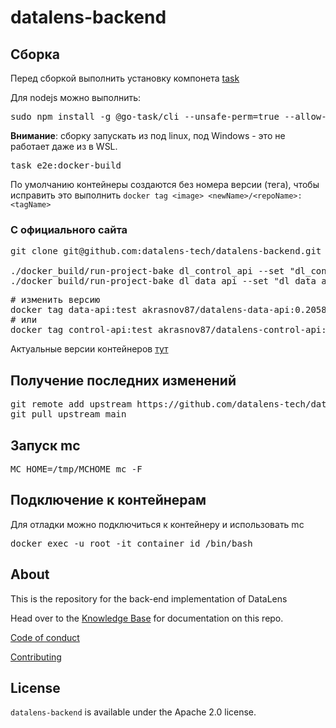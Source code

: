 # datalens-backend

## Сборка

Перед сборкой выполнить установку компонета [task](https://taskfile.dev/usage/)

Для nodejs можно выполнить:
<pre>
sudo npm install -g @go-task/cli --unsafe-perm=true --allow-root
</pre>

__Внимание__: сборку запускать из под linux, под Windows - это не работает даже из в WSL.

<pre>
task e2e:docker-build
</pre>

По умолчанию контейнеры создаются без номера версии (тега), чтобы исправить это выполнить `docker tag <image> <newName>/<repoName>:<tagName>`

### С официального сайта

<pre>
git clone git@github.com:datalens-tech/datalens-backend.git && cd datalens-backend

./docker_build/run-project-bake dl_control_api --set "dl_control_api.tags=datalens-control-api:local"
./docker_build/run-project-bake dl_data_api --set "dl_data_api.tags=datalens-data-api:local"
</pre>

<pre>
# изменить версию
docker tag data-api:test akrasnov87/datalens-data-api:0.2058.0
# или
docker tag control-api:test akrasnov87/datalens-control-api:0.2058.0
</pre>

Актуальные версии контейнеров [тут](https://github.com/datalens-tech/datalens/blob/main/versions-config.json)

## Получение последних изменений

<pre>
git remote add upstream https://github.com/datalens-tech/datalens-backend.git
git pull upstream main
</pre>

## Запуск mc

<pre>
MC_HOME=/tmp/MCHOME mc -F
</pre>

## Подключение к контейнерам

Для отладки можно подключиться к контейнеру и использовать mc
<pre>
docker exec -u root -it container_id /bin/bash
</pre>

## About

This is the repository for the back-end implementation of DataLens

Head over to the [Knowledge Base](kb/index.md) for documentation on this repo.

[Code of conduct](CODE_OF_CONDUCT.md)

[Contributing](CONTRIBUTING.md)

## License

`datalens-backend` is available under the Apache 2.0 license.
